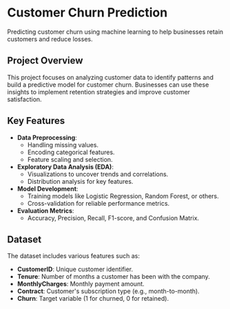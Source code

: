 # Customer Churn Prediction

Predicting customer churn using machine learning to help businesses retain customers and reduce losses.

## Project Overview

This project focuses on analyzing customer data to identify patterns and build a predictive model for customer churn. Businesses can use these insights to implement retention strategies and improve customer satisfaction.

## Key Features

- **Data Preprocessing**:
  - Handling missing values.
  - Encoding categorical features.
  - Feature scaling and selection.
- **Exploratory Data Analysis (EDA)**:
  - Visualizations to uncover trends and correlations.
  - Distribution analysis for key features.
- **Model Development**:
  - Training models like Logistic Regression, Random Forest, or others.
  - Cross-validation for reliable performance metrics.
- **Evaluation Metrics**:
  - Accuracy, Precision, Recall, F1-score, and Confusion Matrix.

## Dataset

The dataset includes various features such as:
- **CustomerID**: Unique customer identifier.
- **Tenure**: Number of months a customer has been with the company.
- **MonthlyCharges**: Monthly payment amount.
- **Contract**: Customer's subscription type (e.g., month-to-month).
- **Churn**: Target variable (1 for churned, 0 for retained).
